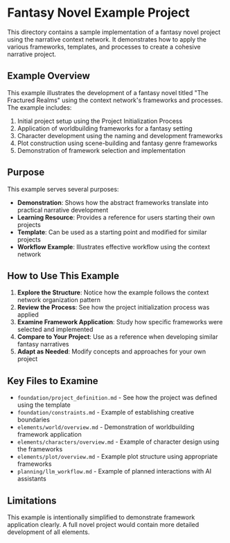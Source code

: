 # Fantasy Novel Example Project

This directory contains a sample implementation of a fantasy novel project using the narrative context network. It demonstrates how to apply the various frameworks, templates, and processes to create a cohesive narrative project.

## Example Overview

This example illustrates the development of a fantasy novel titled "The Fractured Realms" using the context network's frameworks and processes. The example includes:

1. Initial project setup using the Project Initialization Process
2. Application of worldbuilding frameworks for a fantasy setting
3. Character development using the naming and development frameworks
4. Plot construction using scene-building and fantasy genre frameworks
5. Demonstration of framework selection and implementation

## Purpose

This example serves several purposes:

- **Demonstration**: Shows how the abstract frameworks translate into practical narrative development
- **Learning Resource**: Provides a reference for users starting their own projects
- **Template**: Can be used as a starting point and modified for similar projects
- **Workflow Example**: Illustrates effective workflow using the context network

## How to Use This Example

1. **Explore the Structure**: Notice how the example follows the context network organization pattern
2. **Review the Process**: See how the project initialization process was applied
3. **Examine Framework Application**: Study how specific frameworks were selected and implemented
4. **Compare to Your Project**: Use as a reference when developing similar fantasy narratives
5. **Adapt as Needed**: Modify concepts and approaches for your own project

## Key Files to Examine

- `foundation/project_definition.md` - See how the project was defined using the template
- `foundation/constraints.md` - Example of establishing creative boundaries
- `elements/world/overview.md` - Demonstration of worldbuilding framework application
- `elements/characters/overview.md` - Example of character design using the frameworks
- `elements/plot/overview.md` - Example plot structure using appropriate frameworks
- `planning/llm_workflow.md` - Example of planned interactions with AI assistants

## Limitations

This example is intentionally simplified to demonstrate framework application clearly. A full novel project would contain more detailed development of all elements.
